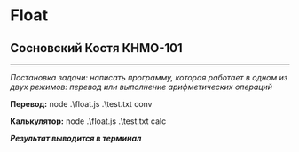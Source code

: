 # Float
## Сосновский Костя КНМО-101
___
_Постановка задачи:_ *написать программу, которая работает в одном из двух режимов: перевод или выполнение арифметических операций*

**Перевод:**
    node .\float.js .\test.txt conv

**Калькулятор:**
    node .\float.js .\test.txt calc

***Результат выводится в терминал***

    
